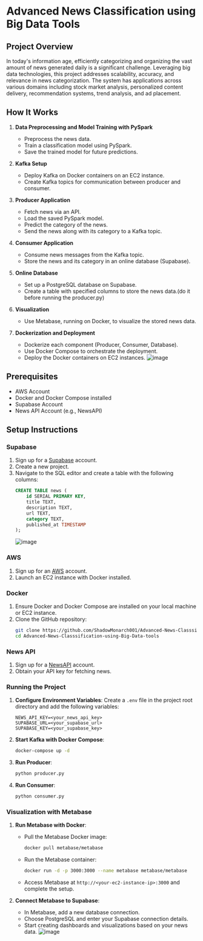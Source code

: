 
# Advanced News Classification using Big Data Tools

## Project Overview

In today's information age, efficiently categorizing and organizing the vast amount of news generated daily is a significant challenge. Leveraging big data technologies, this project addresses scalability, accuracy, and relevance in news categorization. The system has applications across various domains including stock market analysis, personalized content delivery, recommendation systems, trend analysis, and ad placement.

## How It Works

1. **Data Preprocessing and Model Training with PySpark**
   - Preprocess the news data.
   - Train a classification model using PySpark.
   - Save the trained model for future predictions.

2. **Kafka Setup**
   - Deploy Kafka on Docker containers on an EC2 instance.
   - Create Kafka topics for communication between producer and consumer.

3. **Producer Application**
   - Fetch news via an API.
   - Load the saved PySpark model.
   - Predict the category of the news.
   - Send the news along with its category to a Kafka topic.

4. **Consumer Application**
   - Consume news messages from the Kafka topic.
   - Store the news and its category in an online database (Supabase).

5. **Online Database**
   - Set up a PostgreSQL database on Supabase.
   - Create a table with specified columns to store the news data.(do it before running the producer.py)

6. **Visualization**
   - Use Metabase, running on Docker, to visualize the stored news data.

7. **Dockerization and Deployment**
   - Dockerize each component (Producer, Consumer, Database).
   - Use Docker Compose to orchestrate the deployment.
   - Deploy the Docker containers on EC2 instances.
     ![image](https://github.com/ShadowMonarch001/Advanced-News-Classsification-using-Big-Data-tools/assets/129870255/08ecbff4-cc82-4fe1-8e08-bbc7244c844c)


## Prerequisites

- AWS Account
- Docker and Docker Compose installed
- Supabase Account
- News API Account (e.g., NewsAPI)

## Setup Instructions

### Supabase

1. Sign up for a [Supabase](https://supabase.io/) account.
2. Create a new project.
3. Navigate to the SQL editor and create a table with the following columns:
   ```sql
   CREATE TABLE news (
       id SERIAL PRIMARY KEY,
       title TEXT,
       description TEXT,
       url TEXT,
       category TEXT,
       published_at TIMESTAMP
   );
   ```
   ![image](https://github.com/ShadowMonarch001/Advanced-News-Classsification-using-Big-Data-tools/assets/129870255/dd1394c3-a152-45bf-ba0f-b942b6ceff3c)


### AWS

1. Sign up for an [AWS](https://aws.amazon.com/) account.
2. Launch an EC2 instance with Docker installed.

### Docker

1. Ensure Docker and Docker Compose are installed on your local machine or EC2 instance.
2. Clone the GitHub repository:
   ```sh
   git clone https://github.com/ShadowMonarch001/Advanced-News-Classsification-using-Big-Data-tools.git
   cd Advanced-News-Classsification-using-Big-Data-tools
   ```

### News API

1. Sign up for a [NewsAPI](https://newsapi.org/) account.
2. Obtain your API key for fetching news.

### Running the Project

1. **Configure Environment Variables**:
   Create a `.env` file in the project root directory and add the following variables:
   ```env
   NEWS_API_KEY=<your_news_api_key>
   SUPABASE_URL=<your_supabase_url>
   SUPABASE_KEY=<your_supabase_key>
   ```

2. **Start Kafka with Docker Compose**:
   ```sh
   docker-compose up -d
   ```

3. **Run Producer**:
   ```sh
   python producer.py
   ```

4. **Run Consumer**:
   ```sh
   python consumer.py
   ```

### Visualization with Metabase

1. **Run Metabase with Docker**:
   - Pull the Metabase Docker image:
     ```sh
     docker pull metabase/metabase
     ```
   - Run the Metabase container:
     ```sh
     docker run -d -p 3000:3000 --name metabase metabase/metabase
     ```
   - Access Metabase at `http://<your-ec2-instance-ip>:3000` and complete the setup.

2. **Connect Metabase to Supabase**:
   - In Metabase, add a new database connection.
   - Choose PostgreSQL and enter your Supabase connection details.
   - Start creating dashboards and visualizations based on your news data.
![image](https://github.com/ShadowMonarch001/Advanced-News-Classsification-using-Big-Data-tools/assets/129870255/47497ce4-47a6-4108-b6b5-fbc0fce17559)

